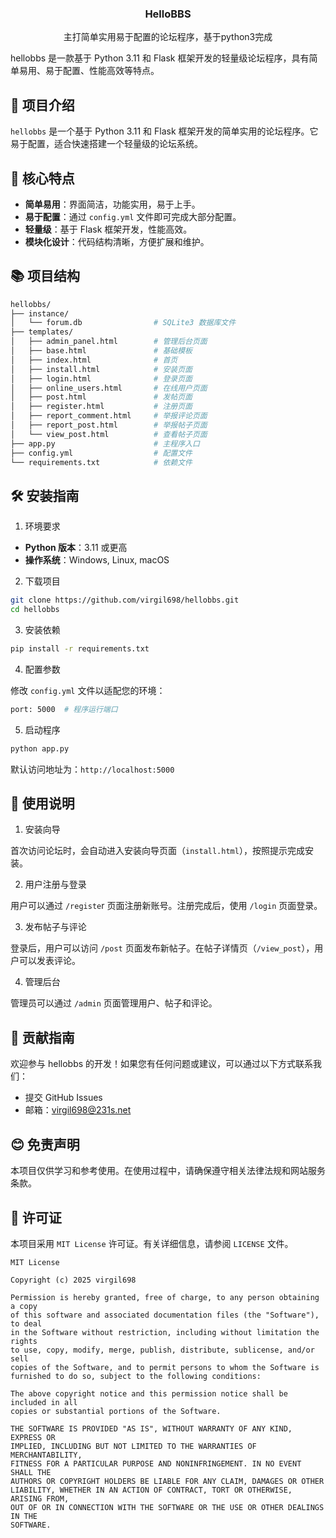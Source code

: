 <h3 align="center">HelloBBS</h3>

<p align="center">
  主打简单实用易于配置的论坛程序，基于python3完成
</p>

hellobbs 是一款基于 Python 3.11 和 Flask 框架开发的轻量级论坛程序，具有简单易用、易于配置、性能高效等特点。

## 📖 项目介绍

`hellobbs` 是一个基于 Python 3.11 和 Flask 框架开发的简单实用的论坛程序。它易于配置，适合快速搭建一个轻量级的论坛系统。

## 🌟 核心特点

- **简单易用**：界面简洁，功能实用，易于上手。
- **易于配置**：通过 `config.yml` 文件即可完成大部分配置。
- **轻量级**：基于 Flask 框架开发，性能高效。
- **模块化设计**：代码结构清晰，方便扩展和维护。

## 📚 项目结构
```bash
hellobbs/
├── instance/
│   └── forum.db                # SQLite3 数据库文件
├── templates/
│   ├── admin_panel.html        # 管理后台页面
│   ├── base.html               # 基础模板
│   ├── index.html              # 首页
│   ├── install.html            # 安装页面
│   ├── login.html              # 登录页面
│   ├── online_users.html       # 在线用户页面
│   ├── post.html               # 发帖页面
│   ├── register.html           # 注册页面
│   ├── report_comment.html     # 举报评论页面
│   ├── report_post.html        # 举报帖子页面
│   └── view_post.html          # 查看帖子页面
├── app.py                      # 主程序入口
├── config.yml                  # 配置文件
└── requirements.txt            # 依赖文件
```

## 🛠️ 安装指南

1. 环境要求

- **Python 版本**：3.11 或更高
- **操作系统**：Windows, Linux, macOS

2. 下载项目

```bash
git clone https://github.com/virgil698/hellobbs.git
cd hellobbs
```

3. 安装依赖

```bash
pip install -r requirements.txt
```

4. 配置参数

修改 `config.yml` 文件以适配您的环境：

```bash
port: 5000  # 程序运行端口
```

5. 启动程序

```bash
python app.py
```

默认访问地址为：`http://localhost:5000`

## 🎯 使用说明

1. 安装向导

首次访问论坛时，会自动进入安装向导页面（`install.html`），按照提示完成安装。

2. 用户注册与登录

用户可以通过 `/registe`r 页面注册新账号。注册完成后，使用 `/login` 页面登录。

3. 发布帖子与评论

登录后，用户可以访问 `/post` 页面发布新帖子。在帖子详情页（`/view_post`），用户可以发表评论。

4. 管理后台

管理员可以通过 `/admin` 页面管理用户、帖子和评论。

## 🤝 贡献指南

欢迎参与 hellobbs 的开发！如果您有任何问题或建议，可以通过以下方式联系我们：

- 提交 GitHub Issues
- 邮箱：virgil698@231s.net

## 😊 免责声明

本项目仅供学习和参考使用。在使用过程中，请确保遵守相关法律法规和网站服务条款。

## 🎫 许可证

本项目采用 `MIT License` 许可证。有关详细信息，请参阅 `LICENSE` 文件。

```
MIT License

Copyright (c) 2025 virgil698

Permission is hereby granted, free of charge, to any person obtaining a copy
of this software and associated documentation files (the "Software"), to deal
in the Software without restriction, including without limitation the rights
to use, copy, modify, merge, publish, distribute, sublicense, and/or sell
copies of the Software, and to permit persons to whom the Software is
furnished to do so, subject to the following conditions:

The above copyright notice and this permission notice shall be included in all
copies or substantial portions of the Software.

THE SOFTWARE IS PROVIDED "AS IS", WITHOUT WARRANTY OF ANY KIND, EXPRESS OR
IMPLIED, INCLUDING BUT NOT LIMITED TO THE WARRANTIES OF MERCHANTABILITY,
FITNESS FOR A PARTICULAR PURPOSE AND NONINFRINGEMENT. IN NO EVENT SHALL THE
AUTHORS OR COPYRIGHT HOLDERS BE LIABLE FOR ANY CLAIM, DAMAGES OR OTHER
LIABILITY, WHETHER IN AN ACTION OF CONTRACT, TORT OR OTHERWISE, ARISING FROM,
OUT OF OR IN CONNECTION WITH THE SOFTWARE OR THE USE OR OTHER DEALINGS IN THE
SOFTWARE.
```

